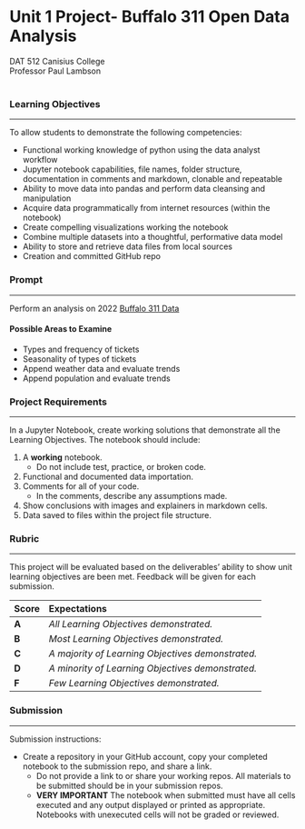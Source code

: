 # Unit 1 Project- Buffalo 311 Open Data Analysis
DAT 512 Canisius College <br>
Professor Paul Lambson<br>
<br>
### Learning Objectives
---
To allow students to demonstrate the following competencies:
- Functional working knowledge of python using the data analyst workflow
- Jupyter notebook capabilities, file names, folder structure, documentation in comments and markdown, clonable and repeatable
- Ability to move data into pandas and perform data cleansing and manipulation
- Acquire data programmatically from internet resources (within the notebook)
- Create compelling visualizations working the notebook
- Combine multiple datasets into a thoughtful, performative data model
- Ability to store and retrieve data files from local sources
- Creation and committed GitHub repo

### Prompt
---
Perform an analysis on 2022 [Buffalo 311 Data](https://data.buffalony.gov/Quality-of-Life/311-Service-Requests/whkc-e5vr)
#### Possible Areas to Examine
- Types and frequency of tickets
- Seasonality of types of tickets
- Append weather data and evaluate trends
- Append population and evaluate trends
### Project Requirements
---
In a Jupyter Notebook, create working solutions that demonstrate all the Learning Objectives. The notebook should include:

1. A **working** notebook.
   - Do not include test, practice, or broken code.
2. Functional and documented data importation. 
3. Comments for all of your code.
   - In the comments, describe any assumptions made.
4. Show conclusions with images and explainers in markdown cells.
5. Data saved to files within the project file structure.
### Rubric
---
This project will be evaluated based on the deliverables’ ability to show unit learning objectives are been met. Feedback will be given for each submission.

Score | Expectations
:--- | :---
**A** | _All Learning Objectives demonstrated._
**B** | _Most Learning Objectives demonstrated._
**C** | _A majority of Learning Objectives demonstrated._
**D** | _A minority of Learning Objectives demonstrated._
**F** | _Few Learning Objectives demonstrated._

### Submission
---
Submission instructions:
- Create a repository in your GitHub account, copy your completed notebook to the submission repo, and share a link. 
  - Do not provide a link to or share your working repos. All materials to be submitted should be in your submission repos.
  - **VERY IMPORTANT** The notebook when submitted must have all cells executed and any output displayed or printed as appropriate. Notebooks with unexecuted cells will not be graded or reviewed.
